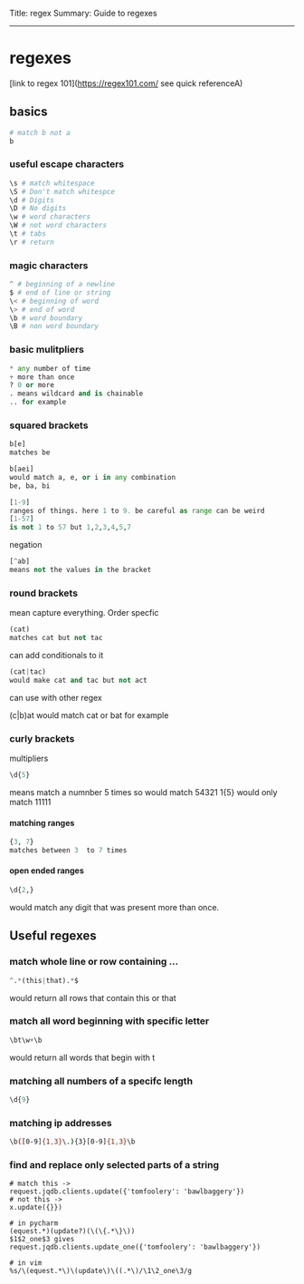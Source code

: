 Title: regex
Summary: Guide to regexes
- - - 

# regexes

[link to regex 101](https://regex101.com/ see quick referenceA)

## basics 

```python
# match b not a
b
```

### useful escape characters
```python
\s # match whitespace
\S # Don't match whitespce 
\d # Digits 
\D # No digits
\w # word characters
\W # not word characters  
\t # tabs   
\r # return  
```

### magic characters

```python
^ # beginning of a newline
$ # end of line or string
\< # beginning of word
\> # end of word
\b # word boundary
\B # non word boundary
```

### basic mulitpliers

```python
* any number of time
+ more than once
? 0 or more
. means wildcard and is chainable
.. for example

```

### squared brackets


```python
b[e]
matches be

b[aei] 
would match a, e, or i in any combination
be, ba, bi

[1-9]
ranges of things. here 1 to 9. be careful as range can be weird
[1-57]
is not 1 to 57 but 1,2,3,4,5,7
```

negation

```python
[^ab]
means not the values in the bracket
```

### round brackets
mean capture everything. Order specfic

```python
(cat)
matches cat but not tac
```

can add conditionals to it

```python
(cat|tac)
would make cat and tac but not act
```
 can use with other regex

(c|b)at
would match cat or bat for example


### curly brackets
multipliers

```python
\d{5}
```
means match a numnber 5 times
so would match 54321
1{5}
would only match 11111

#### **matching ranges**

```python
{3, 7}
matches between 3  to 7 times
```

#### **open ended ranges**

```python 
\d{2,}
```
would match any digit that was present more than once.

## Useful regexes

### **match whole line or row containing ...**

```python
^.*(this|that).*$
```
would return all rows that contain this or that

### **match all word beginning with specific letter**

```python
\bt\w+\b
```
would return all words that begin with t

### **matching all numbers of a specifc length**

```python
\d{9}
```

### **matching ip addresses**
```bash
\b([0-9]{1,3}\.){3}[0-9]{1,3}\b
```

### **find and replace only selected parts of a string**

```
# match this ->
request.jqdb.clients.update({'tomfoolery': 'bawlbaggery'})
# not this ->
x.update({}})

# in pycharm
(equest.*)(update?)(\(\{.*\}\))
$1$2_one$3 gives
request.jqdb.clients.update_one({'tomfoolery': 'bawlbaggery'})

# in vim
%s/\(equest.*\)\(update\)\((.*\)/\1\2_one\3/g
```



